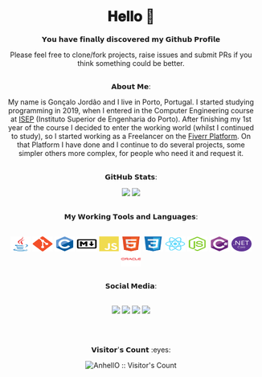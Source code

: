 <div align="center">
<h1> 𝐇𝐞𝐥𝐥𝐨 👋 </h1>
</div>

<div align="center">
<p> 𝗬𝗼𝘂 𝗵𝗮𝘃𝗲 𝗳𝗶𝗻𝗮𝗹𝗹𝘆 𝗱𝗶𝘀𝗰𝗼𝘃𝗲𝗿𝗲𝗱 𝗺𝘆 𝗚𝗶𝘁𝗵𝘂𝗯 𝗣𝗿𝗼𝗳𝗶𝗹𝗲 <p>
Please feel free to clone/fork projects, raise issues and submit PRs if you think something could be better.
</div>

##
 
<div align="center">
<p> 𝗔𝗯𝗼𝘂𝘁 𝗠𝗲: <p>
<p> My name is Gonçalo Jordão and I live in Porto, Portugal. I started studying programming in 2019, when I entered in the Computer Engineering course at <a href="https://www.isep.ipp.pt/" aria-label="ISEP" target="_blank">ISEP</a> (Instituto Superior de Engenharia do Porto). After finishing my 1st year of the course I decided to enter the working world (whilst I continued to study), so I started working as a Freelancer on the <a href="https://fiverr.com/gjordao" aria-label="Fiverr Platform" target="_blank">Fiverr Platform</a>. On that Platform I have done and I continue to do several projects, some simpler others more complex, for people who need it and request it.</p>
</div>

##
 
<div align="center">
<p> 𝗚𝗶𝘁𝗛𝘂𝗯 𝗦𝘁𝗮𝘁𝘀: <p>
<img height="180em" src="https://github-readme-stats.vercel.app/api?username=GJordao12&show_icons=true&theme=dark&include_all_commits=true&count_private=true"/>
<img height="180em" src="https://github-readme-stats.vercel.app/api/top-langs/?username=GJordao12&layout=compact&langs_count=7&theme=dark"/>
</div>

##

<div align="center">
<p> 𝗠𝘆 𝗪𝗼𝗿𝗸𝗶𝗻𝗴 𝗧𝗼𝗼𝗹𝘀 𝗮𝗻𝗱 𝗟𝗮𝗻𝗴𝘂𝗮𝗴𝗲𝘀: </p>
</div>

<div style="display: inline_block" align="center"><br>
  <img align="center" alt="Jordao-Java" height="30" width="40" src="https://raw.githubusercontent.com/devicons/devicon/master/icons/java/java-original.svg">
  <img align="center" alt="Jordao-Git" height="30" width="40" src="https://raw.githubusercontent.com/devicons/devicon/master/icons/git/git-original.svg">
  <img align="center" alt="Jordao-C" height="30" width="40" src="https://raw.githubusercontent.com/devicons/devicon/master/icons/c/c-original.svg">
  <img align="center" alt="Jordao-Markdown" height="30" width="40" src="https://raw.githubusercontent.com/devicons/devicon/master/icons/markdown/markdown-original.svg">
  <img align="center" alt="Jordao-Js" height="30" width="40" src="https://raw.githubusercontent.com/devicons/devicon/master/icons/javascript/javascript-plain.svg">
  <img align="center" alt="Jordao-HTML" height="30" width="40" src="https://raw.githubusercontent.com/devicons/devicon/master/icons/html5/html5-original.svg">
  <img align="center" alt="Jordao-CSS" height="30" width="40" src="https://raw.githubusercontent.com/devicons/devicon/master/icons/css3/css3-original.svg">
  <img align="center" alt="Jordao-ReactJS" height="30" width="40" src="https://raw.githubusercontent.com/devicons/devicon/master/icons/react/react-original.svg">
  <img align="center" alt="Jordao-NodeJS" height="30" width="40" src="https://raw.githubusercontent.com/devicons/devicon/master/icons/nodejs/nodejs-original.svg">
  <img align="center" alt="Jordao-C#" height="30" width="40" src="https://raw.githubusercontent.com/devicons/devicon/master/icons/csharp/csharp-original.svg">
  <img align="center" alt="Jordao-.NET" height="30" width="40" src="https://raw.githubusercontent.com/devicons/devicon/master/icons/dotnetcore/dotnetcore-original.svg">
  <img align="center" alt="Jordao-Oracle" height="30" width="40" src="https://raw.githubusercontent.com/devicons/devicon/master/icons/oracle/oracle-original.svg">
</div>

## 

<div align="center">
<p> 𝗦𝗼𝗰𝗶𝗮𝗹 𝗠𝗲𝗱𝗶𝗮: </p>
</div>

<div style="display: inline_block" align="center"><br> 
 <a href="https://instagram.com/jordao12" target="_blank"><img src="https://img.shields.io/badge/-Instagram-%23E4405F?style=for-the-badge&logo=instagram&logoColor=white" target="_blank"></a>
  <a href = "mailto:mailto:grtjordao782001@gmail.com"><img src="https://img.shields.io/badge/-Gmail-%23333?style=for-the-badge&logo=gmail&logoColor=white" target="_blank"></a>
    <a href="https://www.linkedin.com/in/gon%C3%A7alo-jord%C3%A3o-7a1535121" target="_blank"><img src="https://img.shields.io/badge/-LinkedIn-%230077B5?style=for-the-badge&logo=linkedin&logoColor=white" target="_blank"></a> 
  <a href="https://www.fiverr.com/gjordao" target="_blank"><img src="https://img.shields.io/badge/-Fiverr-%1DBF73?style=for-the-badge&logo=fiverr&logoColor=white" target="_blank"></a> 
</div>

##

<div align="center"><br> 
<p> 𝗩𝗶𝘀𝗶𝘁𝗼𝗿'𝘀 𝗖𝗼𝘂𝗻𝘁 :eyes:</p>
<p align="center"><img src="https://profile-counter.glitch.me/{GJordao12}/count.svg" alt="AnhellO :: Visitor's Count" /></p>
</div>
